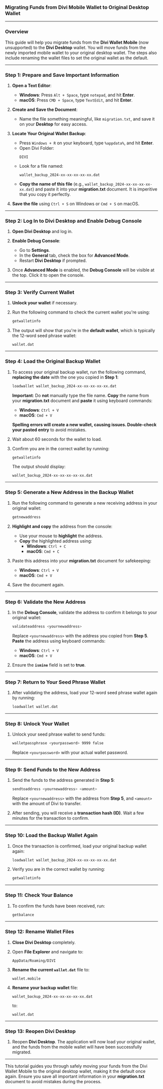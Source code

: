 ### Migrating Funds from Divi Mobile Wallet to Original Desktop Wallet

---

### Overview

This guide will help you migrate funds from the **Divi Wallet Mobile** (now unsupported) to the **Divi Desktop** wallet. You will move funds from the newly imported mobile wallet to your original desktop wallet. The steps also include renaming the wallet files to set the original wallet as the default.

---

### Step 1: Prepare and Save Important Information

1. **Open a Text Editor**:
   - **Windows**: Press `Alt + Space`, type `notepad`, and hit **Enter**.
   - **macOS**: Press `CMD + Space`, type `TextEdit`, and hit **Enter**.
   
2. **Create and Save the Document**:
   - Name the file something meaningful, like `migration.txt`, and save it on your **Desktop** for easy access.
   
3. **Locate Your Original Wallet Backup**:
   - Press `Windows + R` on your keyboard, type `%appdata%`, and hit **Enter**.
   - Open Divi Folder:
     ```
     DIVI
     ```
   - Look for a file named:
     ```
     wallet_backup_2024-xx-xx-xx-xx-xx.dat
     ```
   - **Copy the name of this file** (e.g., `wallet_backup_2024-xx-xx-xx-xx-xx.dat`) and paste it into your **migration.txt** document.
     It is imperitive that you copy it perfectly. 

4. **Save the file** using `Ctrl + S` on Windows or `Cmd + S` on macOS.

---

### Step 2: Log In to Divi Desktop and Enable Debug Console

1. **Open Divi Desktop** and log in.
   
2. **Enable Debug Console**:
   - Go to **Settings**.
   - In the **General** tab, check the box for **Advanced Mode**.
   - Restart **Divi Desktop** if prompted.
   
3. Once **Advanced Mode** is enabled, the **Debug Console** will be visible at the top. Click it to open the console.

---

### Step 3: Verify Current Wallet

1. **Unlock your wallet** if necessary.
   
2. Run the following command to check the current wallet you're using:
   ```bash
   getwalletinfo
   ```
   
3. The output will show that you're in the **default wallet**, which is typically the 12-word seed phrase wallet:
   ```
   wallet.dat
   ```

---

### Step 4: Load the Original Backup Wallet

1. To access your original backup wallet, run the following command, **replacing the date** with the one you copied in **Step 1**:
   ```bash
   loadwallet wallet_backup_2024-xx-xx-xx-xx-xx.dat
   ```
   **Important**: Do **not** manually type the file name. **Copy** the name from your **migration.txt** document and **paste** it using keyboard commands:
   - **Windows**: `Ctrl + V`
   - **macOS**: `Cmd + V`

   **Spelling errors will create a new wallet, causing issues. Double-check your pasted entry** to avoid mistakes.

2. Wait about 60 seconds for the wallet to load.

3. Confirm you are in the correct wallet by running:
   ```bash
   getwalletinfo
   ```
   The output should display:
   ```
   wallet_backup_2024-xx-xx-xx-xx-xx.dat
   ```

---

### Step 5: Generate a New Address in the Backup Wallet

1. Run the following command to generate a new receiving address in your original wallet:
   ```bash
   getnewaddress
   ```

2. **Highlight and copy** the address from the console:
   - Use your mouse to **highlight** the address.
   - **Copy** the highlighted address using:
     - **Windows**: `Ctrl + C`
     - **macOS**: `Cmd + C`
   
3. Paste this address into your **migration.txt** document for safekeeping:
   - **Windows**: `Ctrl + V`
   - **macOS**: `Cmd + V`

4. Save the document again.

---

### Step 6: Validate the New Address

1. In the **Debug Console**, validate the address to confirm it belongs to your original wallet:
   ```bash
   validateaddress <yournewaddress>
   ```
   Replace `<yournewaddress>` with the address you copied from **Step 5**. **Paste** the address using keyboard commands:
   - **Windows**: `Ctrl + V`
   - **macOS**: `Cmd + V`

2. Ensure the **`ismine`** field is set to **true**.

---

### Step 7: Return to Your Seed Phrase Wallet

1. After validating the address, load your 12-word seed phrase wallet again by running:
   ```bash
   loadwallet wallet.dat
   ```

---

### Step 8: Unlock Your Wallet

1. Unlock your seed phrase wallet to send funds:
   ```bash
   walletpassphrase <yourpassword> 9999 false
   ```
   Replace `<yourpassword>` with your actual wallet password.

---

### Step 9: Send Funds to the New Address

1. Send the funds to the address generated in **Step 5**:
   ```bash
   sendtoaddress <yournewaddress> <amount>
   ```
   Replace `<yournewaddress>` with the address from **Step 5**, and `<amount>` with the amount of Divi to transfer.

2. After sending, you will receive a **transaction hash (ID)**. Wait a few minutes for the transaction to confirm.

---

### Step 10: Load the Backup Wallet Again

1. Once the transaction is confirmed, load your original backup wallet again:
   ```bash
   loadwallet wallet_backup_2024-xx-xx-xx-xx-xx.dat
   ```

2. Verify you are in the correct wallet by running:
   ```bash
   getwalletinfo
   ```

---

### Step 11: Check Your Balance

1. To confirm the funds have been received, run:
   ```bash
   getbalance
   ```

---

### Step 12: Rename Wallet Files

1. **Close Divi Desktop** completely.

2. Open **File Explorer** and navigate to:
   ```
   AppData/Roaming/DIVI
   ```

3. **Rename the current `wallet.dat`** file to:
   ```
   wallet.mobile
   ```

4. **Rename your backup wallet** file:
   ```
   wallet_backup_2024-xx-xx-xx-xx-xx.dat
   ```
   to:
   ```
   wallet.dat
   ```

---

### Step 13: Reopen Divi Desktop

1. Reopen **Divi Desktop**. The application will now load your original wallet, and the funds from the mobile wallet will have been successfully migrated.

---

This tutorial guides you through safely moving your funds from the Divi Wallet Mobile to the original desktop wallet, making it the default once again. Ensure you save all important information in your **migration.txt** document to avoid mistakes during the process.
